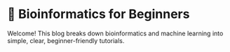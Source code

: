 
# 🧬 Bioinformatics for Beginners

Welcome! This blog breaks down bioinformatics and machine learning into simple, clear, beginner-friendly tutorials.


